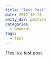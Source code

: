 ```yaml
---
title: "Test Post"
date: 2017-10-13
unity_dir: pmotion
categories:
  - General
tags:
  - test
---
```


This is a test post.
